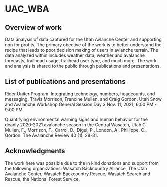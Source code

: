 # UAC_WBA
## Overview of work
Data analysis of data captured for the Utah Avlanche Center and supporting non for profits. The primary obective of the work is to better understand the recipe that leads to poor decision making of users in avlanche terrain. The data analyzed within includes weather data, weather and avalanche forecasts, trailhead usage, trailhead user type, and much more. The work and analysis is shared to the public through publications and presentations. 

## List of publications and presentations
Rider Uniter Program. Integrating technology, numbers, headcounts, and messaging. Travis Morrison, Francine Mullen, and Craig Gordon. Utah Snow and Avalanche Workshop
General Session Day 3 Nov. 11, 2021; 6:00 PM - 9:00 PM.

Quantifying environmental warning signs and human behavior for the deadly 2020-2021 avalanche season in the Central Wasatch, Utah C. Mullen, F., Morrison, T., Carrol, D., Digel, P., London, A., Phillippe, C., Gordon. The Avalanche Review 40 (1), 28-31.

## Acknowledgments
The work here was possible due to the in kind donations and support from the following organizations: Wasatch Backcountry Alliance, The Utah Avalanche Center, Wasatch Backcountry Rescue, Wasatch Search and Rescue, the National Forest Service. 
